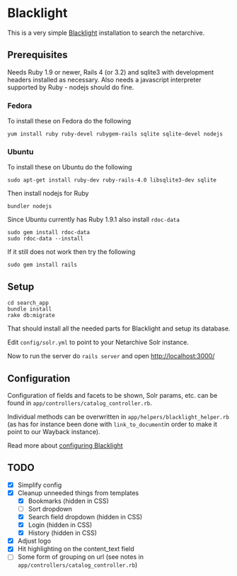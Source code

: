 # Blacklight

This is a very simple [Blacklight](http://projectblacklight.org/) installation to search the netarchive.

## Prerequisites
Needs Ruby 1.9 or newer, Rails 4 (or 3.2) and sqlite3 with development headers installed as necessary. Also needs a javascript interpreter supported by Ruby - nodejs should do fine.

### Fedora
To install these on Fedora do the following

`yum install ruby ruby-devel rubygem-rails sqlite sqlite-devel nodejs`

### Ubuntu
To install these on Ubuntu do the following

`sudo apt-get install ruby-dev ruby-rails-4.0 libsqlite3-dev sqlite`

Then install nodejs for Ruby

`bundler nodejs`

Since Ubuntu currently has Ruby 1.9.1 also install `rdoc-data`

```
sudo gem install rdoc-data
sudo rdoc-data --install
```

If it still does not work then try the following

`sudo gem install rails`

## Setup
```
cd search_app
bundle install
rake db:migrate
```

That should install all the needed parts for Blacklight and setup its database.

Edit `config/solr.yml` to point to your Netarchive Solr instance.

Now to run the server do `rails server` and open [http://localhost:3000/](http://localhost:3000/)

## Configuration
Configuration of fields and facets to be shown, Solr params, etc. can be found in `app/controllers/catalog_controller.rb`.

Individual methods can be overwritten in `app/helpers/blacklight_helper.rb` (as has for instance been done with `link_to_document`in order to make it point to our Wayback instance).

Read more about [configuring Blacklight](https://github.com/projectblacklight/blacklight/wiki/Blacklight-configuration)

## TODO
- [x] Simplify config
- [x] Cleanup unneeded things from templates
  - [x] Bookmarks (hidden in CSS)
  - [ ] Sort dropdown
  - [x] Search field dropdown (hidden in CSS)
  - [x] Login (hidden in CSS)
  - [x] History (hidden in CSS)
- [x] Adjust logo
- [x] Hit highlighting on the content_text field
- [ ] Some form of grouping on url (see notes in `app/controllers/catalog_controller.rb`)
